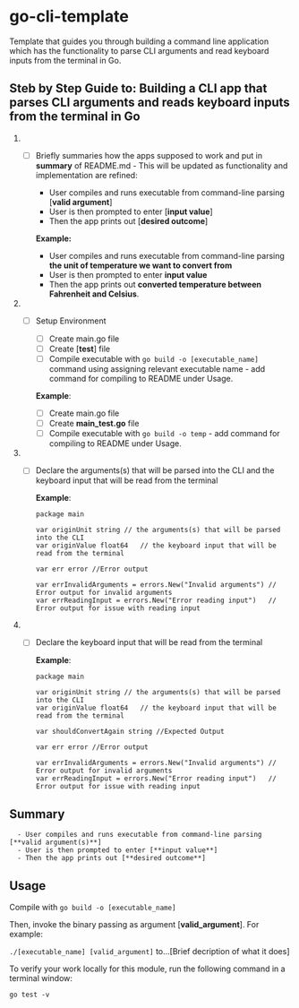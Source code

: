 # go-cli-template
Template that guides you through building a command line application which has the functionality to parse  CLI arguments 
and read keyboard inputs from the terminal in Go.

## Steb by Step Guide to: Building a CLI app that parses CLI arguments and reads keyboard inputs from the terminal in Go

1. - [ ] Briefly summaries how the apps supposed to work and put in **summary** of README.md - This will be updated as 
      functionality and implementation are refined:
      
      - User compiles and runs executable from command-line parsing [**valid argument**]
      - User is then prompted to enter [**input value**]
      - Then the app prints out [**desired outcome**]
      
      **Example:**
      - User compiles and runs executable from command-line parsing **the unit of temperature we want to convert from** 
      - User is then prompted to enter **input value**
      - Then the app prints out **converted temperature between Fahrenheit and Celsius**.
      
2. - [ ] Setup Environment
      
      - [ ] Create main.go file
      - [ ] Create [**test**] file
      - [ ] Compile executable with `go build -o [executable_name]` command using assigning relevant executable name - add command 
      for compiling to README under Usage.
      
      **Example**:
      - [ ] Create main.go file
      - [ ] Create **main_test.go** file
      - [ ] Compile executable with `go build -o temp` - add command for compiling to README under Usage.
      
3. - [ ] Declare the arguments(s) that will be parsed into the CLI and the keyboard input that will be read from the terminal

      **Example**:
      ```
      package main

      var originUnit string	// the arguments(s) that will be parsed into the CLI
      var originValue float64	// the keyboard input that will be read from the terminal

      var err error //Error output

      var errInvalidArguments = errors.New("Invalid arguments")	// Error output for invalid arguments
      var errReadingInput = errors.New("Error reading input")	// Error output for issue with reading input
      ```
      
3. - [ ] Declare the keyboard input that will be read from the terminal

      **Example**:
      ```
      package main

      var originUnit string	// the arguments(s) that will be parsed into the CLI
      var originValue float64	// the keyboard input that will be read from the terminal

      var shouldConvertAgain string //Expected Output

      var err error //Error output

      var errInvalidArguments = errors.New("Invalid arguments")	// Error output for invalid arguments
      var errReadingInput = errors.New("Error reading input")	// Error output for issue with reading input
      ```

      
      
      
## Summary

      - User compiles and runs executable from command-line parsing [**valid argument(s)**]
      - User is then prompted to enter [**input value**]
      - Then the app prints out [**desired outcome**]

## Usage

Compile with `go build -o [executable_name]`

Then, invoke the binary passing as argument [**valid_argument**].
For example:

`./[executable_name] [valid_argument]` to...[Brief decription of what it does]

To verify your work locally for this module, run the following command in a terminal window: 

`go test -v`
